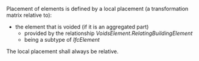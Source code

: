 Placement of elements is defined by a local placement (a transformation matrix relative to):

* the element that is voided (if it is an aggregated part) 
    * provided by the relationship _VoidsElement_._RelatingBuildingElement_
    * being a subtype of _IfcElement_ 

The local placement shall always be relative.